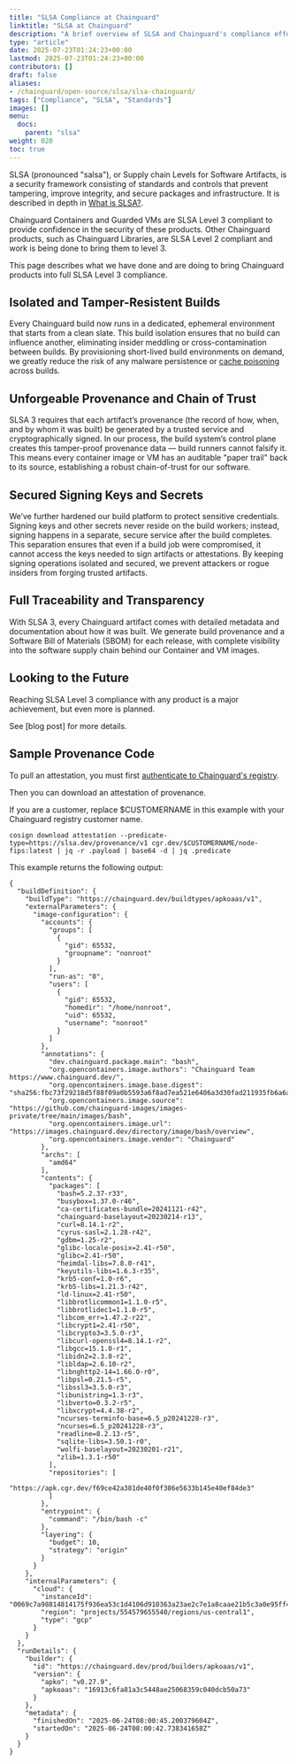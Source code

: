 ```yaml
---
title: "SLSA Compliance at Chainguard"
linktitle: "SLSA at Chainguard"
description: "A brief overview of SLSA and Chainguard's compliance efforts."
type: "article"
date: 2025-07-23T01:24:23+00:00
lastmod: 2025-07-23T01:24:23+00:00
contributors: []
draft: false
aliases:
- /chainguard/open-source/slsa/slsa-chainguard/
tags: ["Compliance", "SLSA", "Standards"]
images: []
menu:
  docs:
    parent: "slsa"
weight: 020
toc: true
---
```


SLSA (pronounced "salsa"), or Supply chain Levels for Software Artifacts, is a security framework consisting of standards and controls that prevent tampering, improve integrity, and secure packages and infrastructure. It is described in depth in [What is SLSA?](/compliance/slsa/what-is-slsa/).

Chainguard Containers and Guarded VMs are SLSA Level 3 compliant to provide confidence in the security of these products. Other Chainguard products, such as Chainguard Libraries, are SLSA Level 2 compliant and work is being done to bring them to level 3.

This page describes what we have done and are doing to bring Chainguard products into full SLSA Level 3 compliance.


## Isolated and Tamper-Resistent Builds

Every Chainguard build now runs in a dedicated, ephemeral environment that starts from a clean slate. This build isolation ensures that no build can influence another, eliminating insider meddling or cross-contamination between builds. By provisioning short-lived build environments on demand, we greatly reduce the risk of any malware persistence or [cache poisoning](https://en.wikipedia.org/wiki/Cache_poisoning) across builds.


## Unforgeable Provenance and Chain of Trust

SLSA 3 requires that each artifact’s provenance (the record of how, when, and by whom it was built) be generated by a trusted service and cryptographically signed. In our process, the build system’s control plane creates this tamper-proof provenance data — build runners cannot falsify it. This means every container image or VM has an auditable "paper trail" back to its source, establishing a robust chain-of-trust for our software.


## Secured Signing Keys and Secrets

We’ve further hardened our build platform to protect sensitive credentials. Signing keys and other secrets never reside on the build workers; instead, signing happens in a separate, secure service after the build completes. This separation ensures that even if a build job were compromised, it cannot access the keys needed to sign artifacts or attestations. By keeping signing operations isolated and secured, we prevent attackers or rogue insiders from forging trusted artifacts.


## Full Traceability and Transparency

With SLSA 3, every Chainguard artifact comes with detailed metadata and documentation about how it was built. We generate build provenance and a Software Bill of Materials (SBOM) for each release, with complete visibility into the software supply chain behind our Container and VM images.


## Looking to the Future

Reaching SLSA Level 3 compliance with any product is a major achievement, but even more is planned.

See [blog post] for more details.


## Sample Provenance Code

To pull an attestation, you must first [authenticate to Chainguard's registry](/chainguard/chainguard-images/chainguard-registry/authenticating/).

Then you can download an attestation of provenance.

If you are a customer, replace $CUSTOMERNAME in this example with your Chainguard registry customer name.

```
cosign download attestation --predicate-type=https://slsa.dev/provenance/v1 cgr.dev/$CUSTOMERNAME/node-fips:latest | jq -r .payload | base64 -d | jq .predicate
```

This example returns the following output:

```
{
  "buildDefinition": {
    "buildType": "https://chainguard.dev/buildtypes/apkoaas/v1",
    "externalParameters": {
      "image-configuration": {
        "accounts": {
          "groups": [
            {
              "gid": 65532,
              "groupname": "nonroot"
            }
          ],
          "run-as": "0",
          "users": [
            {
              "gid": 65532,
              "homedir": "/home/nonroot",
              "uid": 65532,
              "username": "nonroot"
            }
          ]
        },
        "annotations": {
          "dev.chainguard.package.main": "bash",
          "org.opencontainers.image.authors": "Chainguard Team https://www.chainguard.dev/",
          "org.opencontainers.image.base.digest": "sha256:fbc73f29218d5f88f09a0b5593a6f8ad7ea521e6406a3d30fad211935fb6a6a7",
          "org.opencontainers.image.source": "https://github.com/chainguard-images/images-private/tree/main/images/bash",
          "org.opencontainers.image.url": "https://images.chainguard.dev/directory/image/bash/overview",
          "org.opencontainers.image.vendor": "Chainguard"
        },
        "archs": [
          "amd64"
        ],
        "contents": {
          "packages": [
            "bash=5.2.37-r33",
            "busybox=1.37.0-r46",
            "ca-certificates-bundle=20241121-r42",
            "chainguard-baselayout=20230214-r13",
            "curl=8.14.1-r2",
            "cyrus-sasl=2.1.28-r42",
            "gdbm=1.25-r2",
            "glibc-locale-posix=2.41-r50",
            "glibc=2.41-r50",
            "heimdal-libs=7.8.0-r41",
            "keyutils-libs=1.6.3-r35",
            "krb5-conf=1.0-r6",
            "krb5-libs=1.21.3-r42",
            "ld-linux=2.41-r50",
            "libbrotlicommon1=1.1.0-r5",
            "libbrotlidec1=1.1.0-r5",
            "libcom_err=1.47.2-r22",
            "libcrypt1=2.41-r50",
            "libcrypto3=3.5.0-r3",
            "libcurl-openssl4=8.14.1-r2",
            "libgcc=15.1.0-r1",
            "libidn2=2.3.8-r2",
            "libldap=2.6.10-r2",
            "libnghttp2-14=1.66.0-r0",
            "libpsl=0.21.5-r5",
            "libssl3=3.5.0-r3",
            "libunistring=1.3-r3",
            "libverto=0.3.2-r5",
            "libxcrypt=4.4.38-r2",
            "ncurses-terminfo-base=6.5_p20241228-r3",
            "ncurses=6.5_p20241228-r3",
            "readline=8.2.13-r5",
            "sqlite-libs=3.50.1-r0",
            "wolfi-baselayout=20230201-r21",
            "zlib=1.3.1-r50"
          ],
          "repositories": [
            "https://apk.cgr.dev/f69ce42a381de40f0f386e5633b145e40ef84de3"
          ]
        },
        "entrypoint": {
          "command": "/bin/bash -c"
        },
        "layering": {
          "budget": 10,
          "strategy": "origin"
        }
      }
    },
    "internalParameters": {
      "cloud": {
        "instanceId": "0069c7a98814814175f936ea53c1d4106d910363a23ae2c7e1a8caae21b5c3a0e95ff40d47fcba2fa188ee3fef00c860323d445a8e89c2f864fc5bf5525d6c87f9fb6ea7caf33008b353bb7f0f74b095dc1d769c5dcf15",
        "region": "projects/554579655540/regions/us-central1",
        "type": "gcp"
      }
    }
  },
  "runDetails": {
    "builder": {
      "id": "https://chainguard.dev/prod/builders/apkoaas/v1",
      "version": {
        "apko": "v0.27.9",
        "apkoaas": "16913c6fa81a3c5448ae25068359c040dcb50a73"
      }
    },
    "metadata": {
      "finishedOn": "2025-06-24T08:00:45.200379604Z",
      "startedOn": "2025-06-24T08:00:42.738341658Z"
    }
  }
}
```
